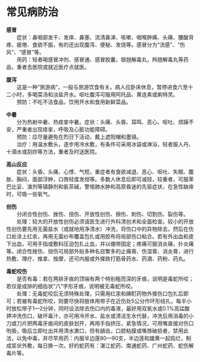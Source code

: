 # 常见病防治  

**感冒**  
&emsp;&emsp;症状：鼻咽部发干、发痒、鼻塞、流清鼻涕、咳嗽、咽喉肿痛、头痛、腰酸背疼、疲倦、食欲不振，有的还出现腹泻、便秘、发烧等。感冒分为“流感”、“伤风”、“感冒”等。  
&emsp;&emsp;用药：轻者喝感冒冲剂、感冒通、感冒胶囊，银翘解毒丸，羚翘解毒丸等药品，重者去医院或就近医疗点就医。  

**腹泻**  
&emsp;&emsp;这是一种“旅游病”，一般与旅游饮食有关。病人应卧床休息，暂停进食六至十二小时，多喝菜汤和淡盐开水。呕吐腹泻可服用阿托品、黄连素或痢特灵。  
&emsp;&emsp;预防：不吃不洁食品，饮用开水和食用新鲜菜品。  

**中暑**  
&emsp;&emsp;分为热射中暑、热痉挛中暑。症状：头痛、头昏、耳鸣、恶心、呕吐、烦躁不安，严重者出现痉挛，呼吸及心脏功能障碍。  
&emsp;&emsp;预防：应尽量避免在烈日下活动，戴上遮阳帽和墨镜。  
&emsp;&emsp;治疗：用温水敷头，逐步用冷水敷，有条件可采用冰袋或淋浴，轻者服人丹、十滴水或刮痧等方法，重者及时送医院。  

**高山反应**  
&emsp;&emsp;症状：头昏、头痛、心悸、气短，重症者有食欲减退、恶心、呕吐、失眠、腹胀、胸闷，面部浮肿，口唇轻度发绀等。多数人休息后即可减轻，较重者，可服苯巴比妥、溴剂等镇静剂和氨茶碱，警惕肺水肿和高原昏迷的先驱症状，在急性缺痒时，可吸一些氧气。  

**创伤**  
&emsp;&emsp;分闭合性创伤、挫伤、扭伤、开放性创伤、擦伤、刺伤、切割伤、裂伤等。  
&emsp;&emsp;处理：较大的开放性创伤必须请医生进行外科清创术和全面检查。较小的开放性创伤要先用无菌盐水（或就地用净清水）冲洗，将伤口中的异物除去，然后在伤口处涂上红汞，再用无菌纱布覆盖包扎或用胶布将局部伤口粘合。若有外出血和皮下出血，可用手指或敷料压迫包扎止血，并以绷带固定；疼痛可服消炎痛，扑炎痛等。闭合性挫伤、扭伤可局部外贴多种名目繁多的止痛膏、伤湿膏、消炎膏，进行热敷、理疗、推拿、按摩，还可内服或外搽跌打筋骨药水、药酒、药粉、药丸。  

**毒蛇咬伤**  
&emsp;&emsp;是否有毒：若在两排牙痕的顶端有两个特别粗而深的牙痕，说明是毒蛇所咬；若仅是成排的细齿状“八”字形牙痕，说明被无毒蛇所咬。  
&emsp;&emsp;处理：无毒蛇咬后无须特殊处理，只需用红汞和碘酊药物外搽伤口包扎后即可；若被有毒蛇所咬，则要尽快将肢体用带子在近伤处5公分作环形结扎，每半小时放松带子1—2分钟，同时设法除去伤口内的毒液，最好用双氧水或0.1%高锰酸钾冲洗伤口，破坏毒汁，亦可用冷开水、盐水或清洁生水代替，冲洗后用消毒的小刀或刀片把两毒牙痕间的皮肤划开，再用手指挤压，紧急情况，可用嘴直接对伤口吮吸，吸后立即吐出并用清水漱口，但有龋齿，口腔粘膜或嘴唇破损者，禁用此法，以免中毒，并尽早用药：内服半边莲80—90支，半边莲和雄黄一起捣烂，制成浆状外敷，每日换一次。好的蛇药有：湛江蛇药、南通蛇药、广州蛇药、蛇伤解毒片等。  
